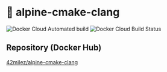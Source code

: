 # 🐳 alpine-cmake-clang
![Docker Cloud Automated build](https://img.shields.io/docker/cloud/automated/42milez/alpine-cmake-clang) ![Docker Cloud Build Status](https://img.shields.io/docker/cloud/build/42milez/alpine-cmake-clang)

## Repository (Docker Hub)
[42milez/alpine-cmake-clang
](https://hub.docker.com/r/42milez/alpine-cmake-clang)
